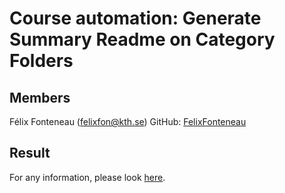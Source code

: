 # Course automation: Generate Summary Readme on Category Folders

## Members

Félix Fonteneau (felixfon@kth.se)
GitHub: [FelixFonteneau](https://github.com/FelixFonteneau)

## Result

For any information, please look [here](https://github.com/FelixFonteneau/readme-Generation-for-Devops-Course).
